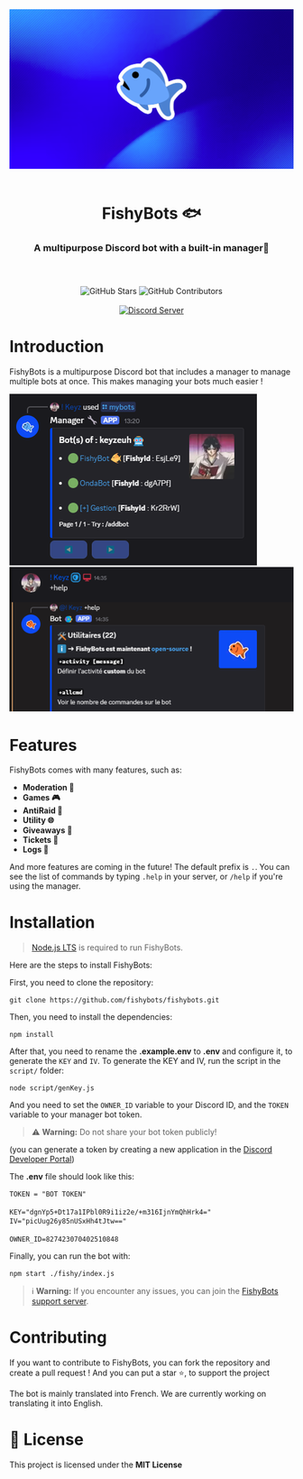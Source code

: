 <!-- OpenFishy (c) 2025 -->

<img src="./fishy/assets/fishybanner.png">
<br>
<br>
<header>
  <h1 align="center">FishyBots 🐟</h1>
  <h3 align="center">A multipurpose Discord bot with a built-in manager🔧</h3>
  
</header>

<p align="center">
  <img align="center" alt="GitHub Stars" src="https://img.shields.io/github/stars/fishybots/fishybots?style=for-the-badge">
  <img align="center" alt="GitHub Contributors" src="https://img.shields.io/github/contributors/fishybots/fishybots.svg?style=for-the-badge">
  <br><br>
  <a href="https://discord.gg/RsBRuNnCVn" >
    <img src="https://discordapp.com/api/guilds/1362734654221717555/widget.png?style=shield" alt="Discord Server">
  </a>
</p>


<h1>Introduction</h1>

<p>
    FishyBots is a multipurpose Discord bot that includes a manager to manage multiple bots at once. This makes managing your bots much easier ! 
<p>

![Manager](fishy/assets/image-1.png)
![Bot](fishy/assets/image-2.png)

<h1>Features</h1>

<p>
 FishyBots comes with many features, such as:
</p>

<ul>
    <li><b>Moderation 🚨</b></li>
    <li><b>Games 🎮</b></li>
    <li><b>AntiRaid 🔐</b></li>
    <li><b>Utility 🌐</b></li>
    <li><b>Giveaways 🎉</b></li>
    <li><b>Tickets 🎫</b></li>
    <li><b>Logs 📄</b></li>
</ul>

<p>
    And more features are coming in the future! The default prefix is <code>.</code>. You can see the list of commands by typing <code>.help</code> in your server, or <code>/help</code> if you're using the manager.
</p>


<h1>Installation</h1>

> [Node.js LTS](https://nodejs.org/en/download) is required to run FishyBots.

<p>Here are the steps to install FishyBots:</p>
<p>First, you need to clone the repository:</p>
<pre><code>git clone https://github.com/fishybots/fishybots.git</code></pre>

<p>Then, you need to install the dependencies:</p>
<pre><code>npm install</code></pre>

<p>After that, you need to rename the <b>.example.env</b> to <b>.env</b> and configure it, to generate the <code>KEY</code> and <code>IV</code>. To generate the KEY and IV, run the script in the <code>script/</code> folder: </p>

<pre><code>node script/genKey.js</code></pre>

<p>And you need to set the <code>OWNER_ID</code> variable to your Discord ID, and the <code>TOKEN</code> variable to your manager bot token.</p>

> ⚠️ **Warning:** Do not share your bot token publicly!


(you can generate a token by creating a new application in the [Discord Developer Portal](https://discord.com/developers/applications))

<p>The <b>.env</b> file should look like this:</p>

```env
TOKEN = "BOT TOKEN"

KEY="dgnYp5+Dt17a1IPbl0R9i1iz2e/+m316IjnYmQhHrk4="
IV="picUug26y85nUSxHh4tJtw=="

OWNER_ID=827423070402510848
```

<p>Finally, you can run the bot with:</p>
<pre><code>npm start ./fishy/index.js</code></pre>

> ℹ️ **Warning:** If you encounter any issues, you can join the [FishyBots support server](https://discord.gg/RsBRuNnCVn).

<h1>Contributing </h1>
<p>
    If you want to contribute to FishyBots, you can fork the repository and create a pull request ! And you can put a star ⭐, to support the project
</p>
<p>
The bot is mainly translated into French. We are currently working on translating it into English.
</p>

<h1>📝 License</h1>
<p>This project is licensed under the <b>MIT License</b></p>
